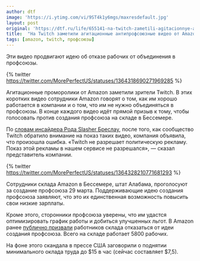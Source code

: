 ```yaml
---
author: dtf
image: 'https://i.ytimg.com/vi/9ST4k1y6mgs/maxresdefault.jpg'
layout: post
original: 'https://dtf.ru/life/655141-na-twitch-zametili-agitacionnye-antiprofsoyuznye-video-ot-amazon'
title:  "На Twitch заметили агитационные антипрофсоюзные видео от Amazon"
tags: [amazon, twitch, профсоюзы]
---
```

Эти видео продвигают идею об отказе рабочих от объединения в профсоюзы.

{% twitter https://twitter.com/MorePerfectUS/statuses/1364318690271969285 %}

Агитационные проморолики от Amazon заметили зрители Twitch. В этих коротких видео сотрудники Amazon говорят о том, как им хорошо работается в компании и о том, что им не нужно объединяться в профсоюзы. В конце каждого видео идёт прямой призыв к тому, чтобы голосовать против создания профсоюза на складе в Бессемере.

По  [словам инсайдера Рода Slasher Бреслау](https://twitter.com/Slasher/status/1365007592754466825), после того, как сообщество Twitch обратило внимание на показ таких видео, компания объявила, что произошла ошибка. «Twitch не разрешает политическую рекламу. Показ этой рекламы в нашем сервисе не разрешался», — сказал представитель компании.

{% twitter https://twitter.com/MorePerfectUS/statuses/1364328210771681293 %}

Сотрудники склада Amazon в Бессемере, штат Алабама, проголосуют за создание профсоюза 29 марта. Поддерживающие идею создания профсоюза заявляют, что это их единственная возможность повысить свои низкие зарплаты.

Кроме этого, сторонники профсоюза уверены, что им удастся оптимизировать график работы и добиться улучшенных льгот. В Amazon ранее [публично призвали](https://www.npr.org/2021/02/07/965162338/in-alabama-workers-at-amazon-warehouse-are-poised-for-union-vote) работников склада отказаться от идеи создания профсоюза. Всего на складе работает 5800 рабочих.

На фоне этого скандала в прессе США заговорили о поднятии минимального оклада труда до $15 в час (сейчас составляет $7,5).
